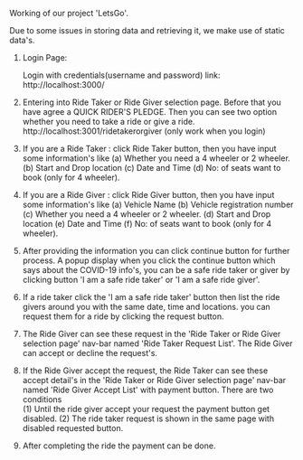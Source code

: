 Working of our project 'LetsGo'.

Due to some issues in storing data and retrieving it, we make use of static data's.

1. Login Page:


   Login with credentials(username and password) link:  http://localhost:3000/

2. Entering into Ride Taker or Ride Giver selection page. Before that you have agree a QUICK RIDER'S PLEDGE.
   Then you can see two option whether you need to take a ride or give a ride. http://localhost:3001/ridetakerorgiver (only work when you login)

3. If you are a Ride Taker : click Ride Taker button, then you have input some information's like 
                                                      (a) Whether you need a 4 wheeler or 2 wheeler.
                                                      (b) Start and Drop location
                                                      (c) Date and Time
                                                      (d) No: of seats want to book (only for 4 wheeler).

4. If you are a Ride Giver : click Ride Giver button, then you have input some information's like
                                                      (a) Vehicle Name
                                                      (b) Vehicle registration number 
                                                      (c) Whether you need a 4 wheeler or 2 wheeler.
                                                      (d) Start and Drop location
                                                      (e) Date and Time
                                                      (f) No: of seats want to book (only for 4 wheeler).

5. After providing the information you can click continue button for further process. A popup display when you click the continue button which says about the COVID-19 info's, you can be a safe ride taker or giver by clicking button 'I am a safe ride taker' or 'I am a safe ride giver'.

6. If a ride taker click the 'I am a safe ride taker' button then list the ride givers around you with the same date, time and locations. you can request them for a ride by clicking the request button.

7. The Ride Giver can see these request in the 'Ride Taker or Ride Giver selection page' nav-bar named 'Ride Taker Request List'. The Ride Giver can accept or decline the request's.

8. If the Ride Giver accept the request, the Ride Taker can see these accept detail's in the 'Ride Taker or Ride Giver selection page'  nav-bar named 'Ride Giver Accept List' with payment button. There are two conditions  
                                    (1) Until the ride giver accept your request the payment button get disabled.
                                    (2) The ride taker request is shown in the same page with disabled requested button.

9. After completing the ride the payment can be done.
